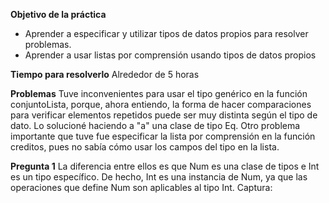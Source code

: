 **Objetivo de la práctica**
- Aprender a especificar y utilizar tipos de datos propios para resolver problemas.
- Aprender a usar listas por comprensión usando tipos de datos propios

**Tiempo para resolverlo**
Alrededor de 5 horas

**Problemas** 
Tuve inconvenientes para usar el tipo genérico en la función conjuntoLista, porque, ahora entiendo,  la forma de hacer comparaciones para verificar elementos repetidos puede ser muy distinta según el tipo de dato. Lo solucioné haciendo a "a" una clase de tipo Eq.
Otro problema importante que tuve fue  especificar la lista por comprensión en la función creditos, pues no sabía cómo usar los campos del tipo en la lista. 

**Pregunta 1**
La diferencia entre ellos es que Num es una clase de tipos e Int es un tipo específico. De hecho, Int es una instancia de Num, ya que las operaciones que define Num son aplicables al tipo Int. 
Captura:

